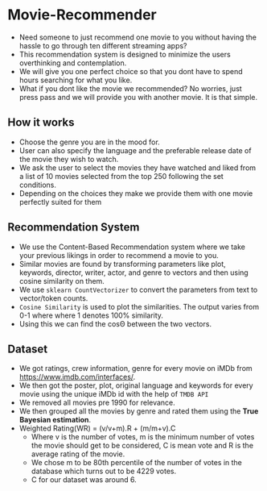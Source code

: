 # Movie-Recommender
- Need someone to just recommend one movie to you without having the hassle to go through ten different streaming apps? 
- This recommendation system is designed to minimize the users overthinking and contemplation.
- We will give you one perfect choice so that you dont have to spend hours searching for what you like. 
- What if you dont like the movie we recommended? No worries, just press pass and we will provide you with another movie. It is that simple. 

## How it works
- Choose the genre you are in the mood for.
- User can also specify the language and the preferable release date of the movie they wish to watch. 
- We ask the user to select the movies they have watched and liked from a list of 10 movies selected from the top 250 following the set conditions.
- Depending on the choices they make we provide them with one movie perfectly suited for them

## Recommendation System
- We use the Content-Based Recommendation system where we take your previous likings in order to recommend a movie to you.
- Similar movies are found by transforming parameters like plot, keywords, director, writer, actor, and genre to vectors and then using cosine similarity on them. 
- We use `sklearn CountVectorizer` to convert the parameters from text to vector/token counts. 
- `Cosine Similarity` is used to plot the similarities. The output varies from 0-1 where where 1 denotes 100% similarity. 
- Using this we can find the cosΘ between the two vectors. 

## Dataset
- We got ratings, crew information, genre for every movie on iMDb from https://www.imdb.com/interfaces/.
- We then got the poster, plot, original language and keywords for every movie using the unique iMDb id with the help of `TMDB API`
- We removed all movies pre 1990 for relevance. 
- We then grouped all the movies by genre and rated them using the **True Bayesian estimation**.
- Weighted Rating(WR) = (v/v+m).R + (m/m+v).C 
    - Where v is the number of votes, m is the minimum number of votes the movie should get to be considered, C is mean vote and R is the average rating of the movie.
    - We chose m to be 80th percentile of the number of votes in the database which turns out to be 4229 votes.
    - C for our dataset was around 6.

